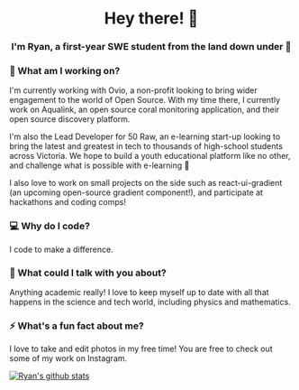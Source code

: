 
<h1 align='center'>Hey there! 👋</h1>
<h3 align='center'>I'm Ryan, a first-year SWE student from the land down under 🦘</h4>

### 🔭 What am I working on?
I'm currently working with Ovio, a non-profit looking to bring wider engagement to the world of Open Source. With my time there, I currently work on Aqualink, an open source coral monitoring application, and their open source discovery platform.

I'm also the Lead Developer for 50 Raw, an e-learning start-up looking to bring the latest and greatest in tech to thousands of high-school students across Victoria. We hope to build a youth educational platform like no other, and challenge what is possible with e-learning :rocket:

I also love to work on small projects on the side such as react-ui-gradient (an upcoming open-source gradient component!), and participate at hackathons and coding comps!

### 💻 Why do I code?
I code to make a difference.

### 💬 What could I talk with you about?
Anything academic really! I love to keep myself up to date with all that happens in the science and tech world, including physics and mathematics. 

### ⚡ What's a fun fact about me?
I love to take and edit photos in my free time! You are free to check out some of my work on Instagram.


[![Ryan's github stats](https://github-readme-stats.vercel.app/api?username=SimplyBallistic)](https://github.com/anuraghazra/github-readme-stats)


<!--
**SimplyBallistic/SimplyBallistic** is a ✨ _special_ ✨ repository because its `README.md` (this file) appears on your GitHub profile.

Here are some ideas to get you started:

- 🔭 I’m currently working on ...
- 🌱 I’m currently learning ...
- 👯 I’m looking to collaborate on ...
- 🤔 I’m looking for help with ...
- 
- 📫 How to reach me: ...
- 😄 Pronouns: ...
- ⚡ Fun fact: ...
-->
